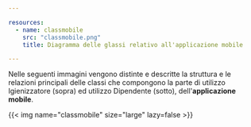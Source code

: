 ```yaml
---

resources:
  - name: classmobile
    src: "classmobile.png"
    title: Diagramma delle glassi relativo all'applicazione mobile

---
```


Nelle seguenti immagini vengono distinte e descritte la struttura e le relazioni principali delle classi che compongono la parte di utilizzo Igienizzatore (sopra) ed utilizzo Dipendente (sotto), dell'**applicazione mobile**.</br>

{{< img name="classmobile" size="large" lazy=false >}}